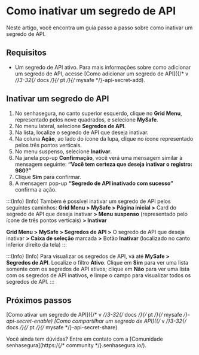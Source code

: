 # Como inativar um segredo de API

Neste artigo, você encontra um guia passo a passo sobre como inativar um segredo de API.

## Requisitos

* Um segredo de API ativo. Para mais informações sobre como adicionar um segredo de API, acesse [Como adicionar um segredo de API]({/* v */}3-32{/* docs */}{/* pt */}{/* mysafe */}-api-secret-add).

## Inativar um segredo de API

1. No senhasegura, no canto superior esquerdo, clique no **Grid Menu**, representado pelos nove quadrados, e selecione **MySafe**.
2. No menu lateral, selecione **Segredos de API**. 
3. Na lista, localize o segredo de API que deseja inativar.
4. Na coluna **Ação**, ao lado do ícone da lupa, clique no ícone representado pelos três pontos verticais.
5. No menu suspenso, selecione **Inativar**.
6. Na janela pop-up **Confirmação**, você verá uma mensagem similar à mensagem seguinte: 
**“Você tem certeza que deseja inativar o registro: 980?”**
7. Clique **Sim** para confirmar.
8. A mensagem pop-up **“Segredo de API  inativado com sucesso”** confirma a ação. 


:::(Info) (Info)
Também é possível inativar um segredo de API pelos seguintes caminhos:
**Grid Menu > MySafe > Página inicial >** Card do segredo de API que deseja inativar **> Menu suspenso** (representado pelo ícone de três pontos verticais) **> Inativar**

**Grid Menu > MySafe > Segredos de API >** O segredo de API que deseja inativar **> Caixa de seleção** marcada **>** Botão **Inativar** (localizado no canto inferior direito da tela)
:::

:::(Info) (Info)
Para visualizar os segredos de API, vá até **MySafe > Segredos de API**. Localize o filtro **Ativo**. Clique em **Sim** para ver uma lista somente com os segredos de API ativos; clique em **Não** para ver uma lista com  os segredos de API inativos, e limpe o campo para visualizar todos  os segredos de API.
:::
## Próximos passos

[Como ativar um segredo de API]({/* v */}3-32{/* docs */}{/* pt */}{/* mysafe */}-api-secret-enable)
[Como compartilhar um segredo de API]({/* v */}3-32{/* docs */}{/* pt */}{/* mysafe */}-api-secret-share)

Você ainda tem dúvidas? Entre em contato com a [Comunidade senhasegura](https:/{/* community */}.senhasegura.io/).
